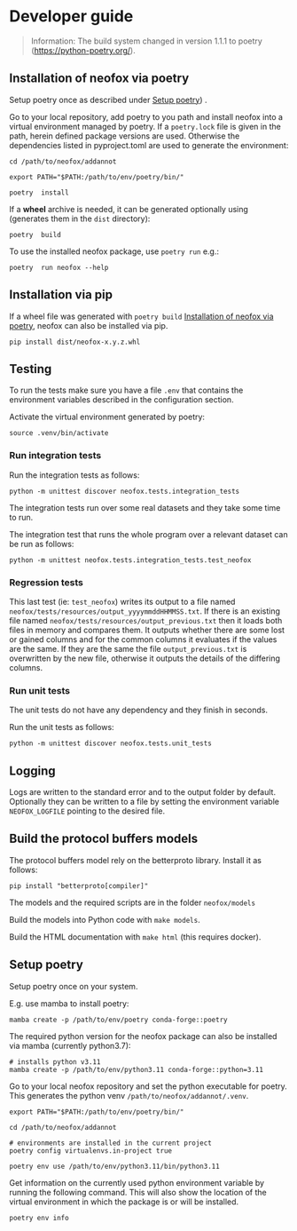 # Developer guide

> Information: The build system changed in version 1.1.1 to poetry (https://python-poetry.org/).

## Installation of neofox via poetry

Setup poetry once as described under [Setup poetry](#setup-poetry)) .

Go to your local repository, add poetry to you path and install neofox into a virtual environment managed by poetry. If a `poetry.lock` file is given in the path, herein defined package versions are used. Otherwise the dependencies listed in pyproject.toml are used to generate the environment:

```
cd /path/to/neofox/addannot

export PATH="$PATH:/path/to/env/poetry/bin/"

poetry  install
```

If a **wheel** archive is needed, it can be generated optionally using (generates them in the `dist` directory):

```
poetry  build
```

To use the installed neofox package, use `poetry run` e.g.:

```
poetry  run neofox --help
```

## Installation via pip

If a wheel file was generated with `poetry build` [Installation of neofox via poetry](#installation-of-neofox-via-poetry), neofox can also be installed via pip.

```
pip install dist/neofox-x.y.z.whl
```

## Testing

To run the tests make sure you have a file `.env` that contains the environment variables described in the configuration section.

Activate the virtual environment generated by poetry:
```
source .venv/bin/activate
```

### Run integration tests
Run the integration tests as follows:
```
python -m unittest discover neofox.tests.integration_tests
```

The integration tests run over some real datasets and they take some time to run.

The integration test that runs the whole program over a relevant dataset can be run as follows:
```
python -m unittest neofox.tests.integration_tests.test_neofox
```

### Regression tests

This last test (ie: `test_neofox`) writes its output to a file named `neofox/tests/resources/output_yyyymmddHHMMSS.txt`. If there is an existing file named `neofox/tests/resources/output_previous.txt` then it loads both files in memory and compares them. It outputs whether there are some lost or gained columns and for the common columns it evaluates if the values are the same. If they are the same the file `output_previous.txt` is overwritten by the new file, otherwise it outputs the details of the differing columns.

### Run unit tests

The unit tests do not have any dependency and they finish in seconds.

Run the unit tests as follows:
```
python -m unittest discover neofox.tests.unit_tests
```

## Logging

Logs are written to the standard error and to the output folder by default. Optionally they can be written to a file by setting the environment variable `NEOFOX_LOGFILE` pointing to the desired file.


## Build the protocol buffers models

The protocol buffers model rely on the betterproto library. Install it as follows:
```
pip install "betterproto[compiler]"
```

The models and the required scripts are in the folder `neofox/models`

Build the models into Python code with `make models`.

Build the HTML documentation with `make html` (this requires docker).

## Setup poetry

Setup poetry once on your system. 

E.g. use mamba to install poetry: 

```
mamba create -p /path/to/env/poetry conda-forge::poetry
```

The required python version for the neofox package can also be installed via mamba (currently python3.7):

```
# installs python v3.11
mamba create -p /path/to/env/python3.11 conda-forge::python=3.11
```

Go to your local neofox repository and set the python executable for poetry. This generates the python venv `/path/to/neofox/addannot/.venv`.

```
export PATH="$PATH:/path/to/env/poetry/bin/"

cd /path/to/neofox/addannot

# environments are installed in the current project
poetry config virtualenvs.in-project true

poetry env use /path/to/env/python3.11/bin/python3.11
```

Get information on the currently used python environment variable by running the following command. This will also show the location of the virtual environment in which the package is or will be installed.

```
poetry env info
```
